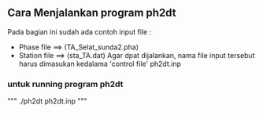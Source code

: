 ## Cara Menjalankan program ph2dt
Pada bagian ini sudah ada contoh input file :
- Phase file ==> (TA_Selat_sunda2.pha)
- Station file ==> (sta_TA.dat)
 Agar dpat dijalankan, nama file input tersebut harus dimasukan kedalama 'control file' ph2dt.inp
 
 ### untuk running program ph2dt
 """ 
  ./ph2dt ph2dt.inp
 """
